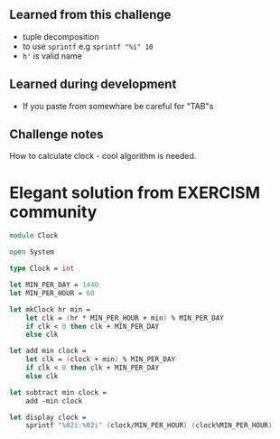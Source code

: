## Learned from this challenge

- tuple decomposition
- to use ```sprintf``` e.g ```sprintf "%i" 10```
- ```h'``` is valid name

## Learned during development

- If you paste from somewhare be careful for "TAB"s

## Challenge notes

How to calculate clock - cool algorithm is needed.

# Elegant solution from EXERCISM community

```fsharp
module Clock

open System

type Clock = int

let MIN_PER_DAY = 1440
let MIN_PER_HOUR = 60

let mkClock hr min =
    let clk = (hr * MIN_PER_HOUR + min) % MIN_PER_DAY
    if clk < 0 then clk + MIN_PER_DAY
    else clk

let add min clock =
    let clk = (clock + min) % MIN_PER_DAY
    if clk < 0 then clk + MIN_PER_DAY
    else clk

let subtract min clock =
    add -min clock

let display clock =
    sprintf "%02i:%02i" (clock/MIN_PER_HOUR) (clock%MIN_PER_HOUR)
```